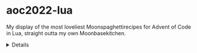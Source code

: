 # aoc2022-lua

My display of the most loveliest Moonspaghettirecipes for Advent of Code in Lua, straight outta my own Moonbasekitchen.













<details>
  (why would you start indexing arrays at 1???)
</details>

